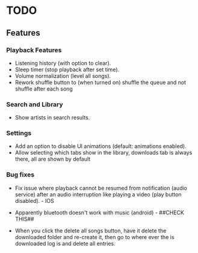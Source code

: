 # TODO

## Features

### Playback Features
- Listening history (with option to clear).
- Sleep timer (stop playback after set time).
- Volume normalization (level all songs).
- Rework shuffle button to (when turned on) shuffle the queue and not shuffle after each song

### Search and Library
- Show artists in search results.

### Settings
- Add an option to disable UI animations (default: animations enabled).
- Allow selecting which tabs show in the library, downloads tab is always there, all are shown by default

### Bug fixes
- Fix issue where playback cannot be resumed from notification (audio service) after an audio interruption like playing a video (play button disabled). - IOS

- Apparently bluetooth doesn't work with music (android) - ##CHECK THIS##

- When you click the delete all songs button, have it delete the downloaded folder and re-create it, then go to where ever the is downloaded log is and delete all entries.